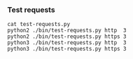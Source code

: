 ### Test requests

```shell
cat test-requests.py
python2 ./bin/test-requests.py http  3
python2 ./bin/test-requests.py https 3
python3 ./bin/test-requests.py http  3
python3 ./bin/test-requests.py https 3
```
